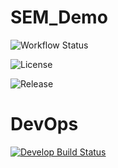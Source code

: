 # SEM_Demo

![Workflow Status](https://github.com/MinusAlgo4/sem/actions/workflows/main.yml/badge.svg)

![License](https://img.shields.io/badge/License-Apache%202.0-blue.svg)

![Release](https://img.shields.io/github/v/release/MinusAlgo4/sem?label=release)

# DevOps
[![Develop Build Status](https://github.com/my-org/my-app/actions/workflows/main.yml/badge.svg?branch=develop)](https://github.com/my-org/my-app/actions/workflows/main.yml)